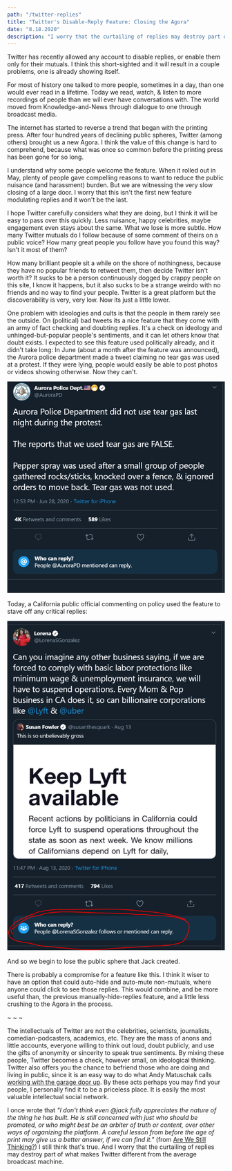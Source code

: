 ```yaml
---
path: "/twitter-replies"
title: "Twitter's Disable-Reply Feature: Closing the Agora"
date: "8.18.2020"
description: "I worry that the curtailing of replies may destroy part of what makes Twitter different from a broadcast machine"
---
```


Twitter has recently allowed any account to disable replies, or enable them only for their mutuals. I think this short-sighted and it will result in a couple problems, one is already showing itself.

For most of history one talked to more people, sometimes in a day, than one would ever read in a lifetime. Today we read, watch, & listen to more recordings of people than we will ever have conversations with. The world moved from Knowledge-and-News through dialogue to one through broadcast media.

The internet has started to reverse a trend that began with the printing press. After four hundred years of declining public spheres, Twitter (among others) brought us a new Agora. I think the value of this change is hard to comprehend, because what was once so common before the printing press has been gone for so long.

I understand why some people welcome the feature. When it rolled out in May, plenty of people gave compelling reasons to want to reduce the public nuisance (and harassment) burden. But we are witnessing the very slow closing of a large door. I worry that this isn't the first new feature modulating replies and it won't be the last.

I hope Twitter carefully considers what they are doing, but I think it will be easy to pass over this quickly. Less nuisance, happy celebrities, maybe engagement even stays about the same. What we lose is more subtle.
How many Twitter mutuals do I follow because of some comment of theirs on a public voice? How many great people you follow have you found this way? Isn't it most of them?

How many brilliant people sit a while on the shore of nothingness, because they have no popular friends to retweet them, then decide Twitter isn't worth it? It sucks to be a person continuously dogged by crappy people on this site, I know it happens, but it also sucks to be a strange weirdo with no friends and no way to find your people. Twitter is a great platform but the discoverability is very, very low. Now its just a little lower.

One problem with ideologies and cults is that the people in them rarely see the outside. On (political) bad tweets its a nice feature that they come with an army of fact checking and doubting replies. It's a check on ideology and unhinged-but-popular people's sentiments, and it can let others know that doubt exists. I expected to see this feature used politically already, and it didn't take long: In June (about a month after the feature was announced), the Aurora police department made a tweet claiming no tear gas was used at a protest. If they were lying, people would easily be able to post photos or videos showing otherwise. Now they can't.

<img src="../images/posts/twitter-replies/police.png" alt="Aurora PD tweet" title="Aurora PD tweet" />

Today, a California public official commenting on policy used the feature to stave off any critical replies:

<img src="../images/posts/twitter-replies/lorena.png" alt="CA public official tweet" title="CA public official tweet" />

And so we begin to lose the public sphere that Jack created.

There is probably a compromise for a feature like this. I think it wiser to have an option that could auto-hide and auto-mute non-mutuals, where anyone could click to see those replies. This would combine, and be more useful than, the previous manually-hide-replies feature, and a little less crushing to the Agora in the process.

~ ~ ~

The intellectuals of Twitter are not the celebrities, scientists, journalists, comedian-podcasters, academics, etc. They are the mass of anons and little accounts, everyone willing to think out loud, doubt publicly, and use the gifts of anonymity or sincerity to speak true sentiments. By mixing these people, Twitter becomes a check, however small, on ideological thinking. Twitter also offers you the chance to befriend those who are doing and living in public, since it is an easy way to do what Andy Matuschak calls [working with the garage door up](https://notes.andymatuschak.org/z21cgR9K3UcQ5a7yPsj2RUim3oM2TzdBByZu). By these acts perhaps you may find your people, I personally find it to be a priceless place. It is easily the most valuable intellectual social network.

I once wrote that *"I don't think even @jack fully appreciates the nature of the thing he has built. He is still concerned with just who should be promoted, or who might best be an arbiter of truth or content, over other ways of organizing the platform. A careful lesson from before the age of print may give us a better answer, if we can find it."* (from [Are We Still Thinking?](https://medium.com/@simon.sarris/are-we-still-thinking-795bd9f4a658)) I still think that's true. And I worry that the curtailing of replies may destroy part of what makes Twitter different from the average broadcast machine.